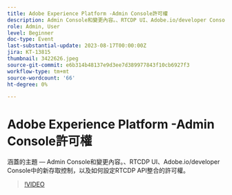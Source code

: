 ```yaml
---
title: Adobe Experience Platform -Admin Console許可權
description: Admin Console和變更內容。、RTCDP UI、Adobe.io/developer Console中的新存取控制，以及如何設定RTCDP API整合的許可權。
role: Admin, User
level: Beginner
doc-type: Event
last-substantial-update: 2023-08-17T00:00:00Z
jira: KT-13815
thumbnail: 3422626.jpeg
source-git-commit: e6b314b48137e9d3ee7d389977843f10cb6927f3
workflow-type: tm+mt
source-wordcount: '66'
ht-degree: 0%

---
```


# Adobe Experience Platform -Admin Console許可權

涵蓋的主題 — Admin Console和變更內容。、RTCDP UI、Adobe.io/developer Console中的新存取控制，以及如何設定RTCDP API整合的許可權。

>[!VIDEO](https://video.tv.adobe.com/v/3422626/?learn=on)
